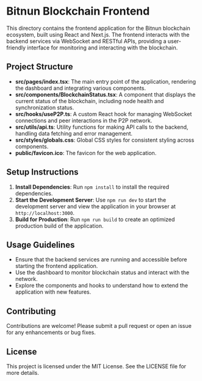 # Bitnun Blockchain Frontend

This directory contains the frontend application for the Bitnun blockchain ecosystem, built using React and Next.js. The frontend interacts with the backend services via WebSocket and RESTful APIs, providing a user-friendly interface for monitoring and interacting with the blockchain.

## Project Structure

- **src/pages/index.tsx**: The main entry point of the application, rendering the dashboard and integrating various components.
- **src/components/BlockchainStatus.tsx**: A component that displays the current status of the blockchain, including node health and synchronization status.
- **src/hooks/useP2P.ts**: A custom React hook for managing WebSocket connections and peer interactions in the P2P network.
- **src/utils/api.ts**: Utility functions for making API calls to the backend, handling data fetching and error management.
- **src/styles/globals.css**: Global CSS styles for consistent styling across components.
- **public/favicon.ico**: The favicon for the web application.

## Setup Instructions

1. **Install Dependencies**: Run `npm install` to install the required dependencies.
2. **Start the Development Server**: Use `npm run dev` to start the development server and view the application in your browser at `http://localhost:3000`.
3. **Build for Production**: Run `npm run build` to create an optimized production build of the application.

## Usage Guidelines

- Ensure that the backend services are running and accessible before starting the frontend application.
- Use the dashboard to monitor blockchain status and interact with the network.
- Explore the components and hooks to understand how to extend the application with new features.

## Contributing

Contributions are welcome! Please submit a pull request or open an issue for any enhancements or bug fixes.

## License

This project is licensed under the MIT License. See the LICENSE file for more details.